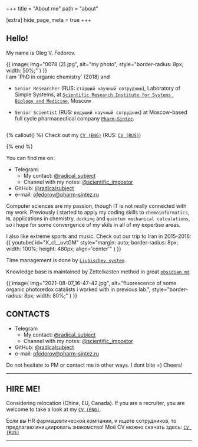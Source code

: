 +++
title = "About me"
path = "about"

[extra]
hide_page_meta = true
+++

## Hello!
My name is Oleg V. Fedorov.

<div class="row">

  <div class="column">
  {{ 
    image(
        img="0078 (2).jpg", 
        alt="my photo", 
        style="border-radius: 8px; width: 50%;"
    )
  }}
  </div>

  <div class="column">
  I am `PhD in organic chemistry` (2018) and 

  - `Senior Researcher` (RUS: `старший научный сотрудник`), Laboratory of Simple Systems, at [`Scientific Research Institute for Systems Biology and Medicine`], Moscow 

  [`Scientific Research Institute for Systems Biology and Medicine`]: https://sysbiomed.ru/

  - `Senior Scientist` (RUS: `ведущий научный сотрудник`) at Moscow-based full cycle pharmaceutical company [`Pharm-Sintez`]. 

  [`Pharm-Sintez`]: https://pharm-sintez.ru/
  </div>
  
</div>



{% callout() %}
Check out my [`CV (ENG)`](CV_Fedorov_OV_ENG_Full.pdf) (RUS: [`CV (RUS)`](CV_Fedorov_OV_RUS_Full.pdf))
<!-- For shorter version you may want to see my [`RESUME`]() -->
{% end %}


You can find me on:

- Telegram:
  - My contact: [@radical_subject]
  - Channel with my notes: [@scientific_impostor]
- GitHub: [@radicalsubject]
- e-mail: [ofedorov@pharm-sintez.ru]

Computer sciences are my passion, though IT is not really connected with my work. 
Previously i started to apply my coding skills to `chemoinformatics`, `ML` applications in chemistry, `docking` and `quantum mechanical calculations`, so i hope for some convergence of my skils in all of my expertise areas.


I also like extreme sports and music.
Check out our trip to Iran in 2015-2016:
{{
  youtube(
    id="X_cl__uvtGM"
    style="margin: auto; border-radius: 8px; width: 100%; height: 480px; align='center'"
  )
}}

Time management is done by [`Liubischev system`].

Knowledge base is maintained by Zettelkasten method in great [`obsidian.md`]

[`obsidian.md`]: https://obsidian.md/
[`Liubischev system`]: https://ru.wikipedia.org/wiki/%D0%9B%D1%8E%D0%B1%D0%B8%D1%89%D0%B5%D0%B2,_%D0%90%D0%BB%D0%B5%D0%BA%D1%81%D0%B0%D0%BD%D0%B4%D1%80_%D0%90%D0%BB%D0%B5%D0%BA%D1%81%D0%B0%D0%BD%D0%B4%D1%80%D0%BE%D0%B2%D0%B8%D1%87#%D0%A2%D0%B2%D0%BE%D1%80%D1%87%D0%B5%D1%81%D1%82%D0%B2%D0%BE

{{ 
  image(
      img="2021-08-07_16-47-42.jpg", 
      alt="fluorescence of some organic photoredox catalists i worked with in previous lab.", 
      style="border-radius: 8px; width: 80%;"
  )
}}


## CONTACTS

- Telegram
  - My contact: [@radical_subject]
  - Channel with my notes: [@scientific_impostor]
- GitHub: [@radicalsubject]
- e-mail: [ofedorov@pharm-sintez.ru]

Do not hesitate to PM or contact me in other ways. I dont bite =) Cheers!

---

## HIRE ME!

Considering relocation (China, EU, Canada). 
If you are a recruiter, you are welcome to take a look at my [`CV (ENG)`](CV_Fedorov_OV_ENG_Full.pdf).

Если вы HR фармацевтической компании, и ищете сотрудников, то предлагаю инициировать знакомство! Моё CV можно скачать здесь: [`CV (RUS)`](CV_Fedorov_OV_RUS_Full.pdf)

<!-- For shorter version you may want to see my [`RESUME`]() -->

---

[@radical_subject]: https://t.me/radical_subject
[@scientific_impostor]: https://t.me/scientific_impostor
[@radicalsubject]: https://github.com/radicalsubject
[ofedorov@pharm-sintez.ru]: mailto:ofedorov@pharm-sintez.ru


